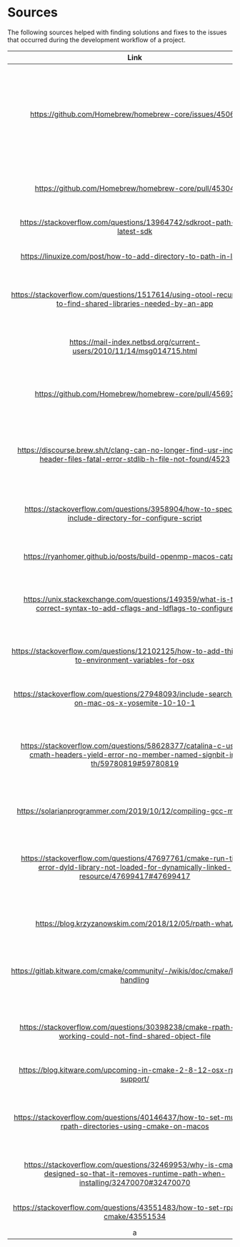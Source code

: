# Sources

The following sources helped with finding solutions and fixes to the issues that occurred during the development workflow of a project.

| Link  | Description |
| :---: | :---------: |
|   https://github.com/Homebrew/homebrew-core/issues/45061   |      Homebrew Clang does not have correct search path for system include directory on MacOS Catalina #45061     |
|   https://github.com/Homebrew/homebrew-core/pull/45304  |      llvm: add missing flag for macOS Catalina #45304      |
|   https://stackoverflow.com/questions/13964742/sdkroot-path-for-latest-sdk   |     SDKROOT path for latest SDK   |
|   https://linuxize.com/post/how-to-add-directory-to-path-in-linux/   |      How to Add a Directory to PATH in Linux      |
|   https://stackoverflow.com/questions/1517614/using-otool-recursively-to-find-shared-libraries-needed-by-an-app   |      Using otool (recursively) to find shared libraries needed by an app     |
|   https://mail-index.netbsd.org/current-users/2010/11/14/msg014715.html   |      Re: Cross-building on Mac OS X with -isysroot      |
|   https://github.com/Homebrew/homebrew-core/pull/45693   |      llvm@6: Fix C++ compilation for Mojave and Catalina #45693      |
|   https://discourse.brew.sh/t/clang-can-no-longer-find-usr-include-header-files-fatal-error-stdlib-h-file-not-found/4523   |      Clang can no longer find /usr/include header files? fatal error: ‘stdlib.h’ file not found
      |
|   https://stackoverflow.com/questions/3958904/how-to-specify-include-directory-for-configure-script   |      How to specify include directory for configure script     |
|   https://ryanhomer.github.io/posts/build-openmp-macos-catalina   |      Building with OpenMP on macOS 10.15 Catalina      |
|   https://unix.stackexchange.com/questions/149359/what-is-the-correct-syntax-to-add-cflags-and-ldflags-to-configure  |     What is the correct syntax to add CFLAGS and LDFLAGS to “configure”?      |
|   https://stackoverflow.com/questions/12102125/how-to-add-this-line-to-environment-variables-for-osx   |      How to add this line to environment variables for OSX?      |
|   https://stackoverflow.com/questions/27948093/include-search-path-on-mac-os-x-yosemite-10-10-1   |       Include search path on Mac OS X Yosemite 10.10.1    |
|   https://stackoverflow.com/questions/58628377/catalina-c-using-cmath-headers-yield-error-no-member-named-signbit-in-th/59780819#59780819   |      Catalina C++: Using <cmath> headers yield error: no member named 'signbit' in the global namespace      |
|   https://solarianprogrammer.com/2019/10/12/compiling-gcc-macos/  |      Compiling GCC 10 on macOS Catalina     |
|   https://stackoverflow.com/questions/47697761/cmake-run-time-error-dyld-library-not-loaded-for-dynamically-linked-resource/47699417#47699417   |       CMake: Run-time error (dyld: Library not loaded) for dynamically linked resources on MacOS     |
|   https://blog.krzyzanowskim.com/2018/12/05/rpath-what/   |      @rpath what - a useful post about rpath in general      |
|   https://gitlab.kitware.com/cmake/community/-/wikis/doc/cmake/RPATH-handling   |      RPATH handling   - amazing documentation from official cmake community   |
|   https://stackoverflow.com/questions/30398238/cmake-rpath-not-working-could-not-find-shared-object-file   |      CMAKE RPATH not working - could not find shared object file      |
|   https://blog.kitware.com/upcoming-in-cmake-2-8-12-osx-rpath-support/   | Upcoming in CMake 2.8.12: OSX RPath Support           |
|   https://stackoverflow.com/questions/40146437/how-to-set-multiple-rpath-directories-using-cmake-on-macos   |      How to set multiple RPATH directories using CMake on MacOS      |
|   https://stackoverflow.com/questions/32469953/why-is-cmake-designed-so-that-it-removes-runtime-path-when-installing/32470070#32470070   |      Why is CMake designed so that it removes runtime path when installing     |
|   https://stackoverflow.com/questions/43551483/how-to-set-rpath-in-cmake/43551534   |      How to set RPATH in CMAKE?     |
|   a   |      b      |
